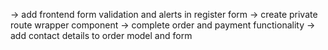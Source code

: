 -> add frontend form validation and alerts in register form
-> create private route wrapper component
-> complete order and payment functionality 
-> add contact details to order model and form
